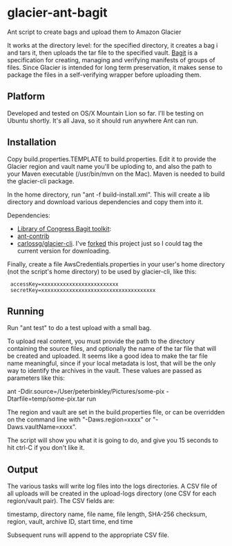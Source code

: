 glacier-ant-bagit
=================

Ant script to create bags and upload them to Amazon Glacier

It works at the directory level: for the specified directory, it creates a bag i
and tars it, then uploads the tar file to the specified vault. 
[Bagit](https://wiki.ucop.edu/display/Curation/BagIt) is a 
specification for creating, managing and verifying manifests of groups of files.
Since Glacier is intended for long term preservation, it makes sense to 
package the files in a self-verifying wrapper before uploading them.

## Platform

Developed and tested on OS/X Mountain Lion so far. I'll be testing on Ubuntu 
shortly. It's all Java, so it should run anywhere Ant can run.

## Installation

Copy build.properties.TEMPLATE to build.properties. Edit it to provide 
the Glacier region and vault name you'll be uploding to, and also 
the path to your Maven executable (/usr/bin/mvn on the Mac). Maven is needed to 
build the glacier-cli package.

In the home directory, run "ant -f build-install.xml". This will create a lib 
directory and download various dependencies and copy them into it.

Dependencies:

- [Library of Congress Bagit toolkit](http://sourceforge.net/projects/loc-xferutils/): 
- [ant-contrib](http://ant-contrib.sourceforge.net/)
- [carlossg/glacier-cli](https://github.com/carlossg/glacier-cli). I've 
[forked](https://github.com/pbinkley/glacier-cli) this project just so I 
could tag the current version for downloading.

Finally, create a file AwsCredentials.properties in your user's home directory
(not the script's home directory) to be used by glacier-cli, like this:

     accessKey=xxxxxxxxxxxxxxxxxxxxxxxxx
     secretKey=xxxxxxxxxxxxxxxxxxxxxxxxxxxxxxxxxxxxx

## Running

Run "ant test" to do a test upload with a small bag. 

To upload real content, you must provide the path to the directory containing 
the source files, and optionally the name of the tar file that will be created 
and uploaded. It seems like a good idea to make the tar file name meaningful, 
since if your local metadata is lost, that will be the only way to identify
the archives in the vault. These values are passed as parameters like this:

ant -Ddir.source=/User/peterbinkley/Pictures/some-pix -Dtarfile=temp/some-pix.tar run

The region and vault are set in the build.properties file, or can be overridden
on the command line with "-Daws.region=xxxx" or "-Daws.vaultName=xxxx". 

The script will show you what it is going to do, and give you 15 seconds to hit ctrl-C if you don't like it.

## Output

The various tasks will write log files into the logs directories. A CSV file of all uploads will be created in the upload-logs directory (one CSV for each 
region/vault pair). The CSV fields are:

timestamp, directory name, file name, file length, SHA-256 checksum, region, vault, archive ID, start time, end time


Subsequent runs will append to the appropriate CSV file.
